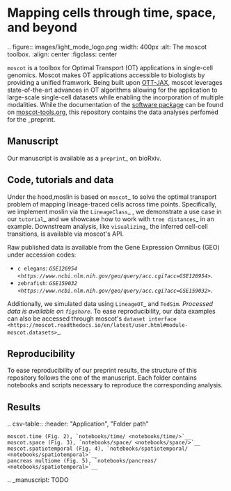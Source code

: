 Mapping cells through time, space, and beyond
=============================================
.. figure:: images/light_mode_logo.png
   :width: 400px
   :alt: The moscot toolbox.
   :align: center
   :figclass: center

   `moscot` is a toolbox for Optimal Transport (OT) applications in single-cell genomics. Moscot makes OT applications accessible to biologists by providing a unified framwork. Being built upon [OTT-JAX](https://ott-jax.readthedocs.io/en/latest/index.html), moscot leverages state-of-the-art advances in OT algorithms allowing for the application to large-scale single-cell datasets while enabling the incorporation of multiple modalities. While the documentation of the [software package](https://github.com/theislab/moscot) can be found on [moscot-tools.org](moscot-tools.org), this repository contains the data analyses perfomed for the _preprint.

Manuscript
----------
Our manuscript is available as a `preprint`_ on bioRxiv. 


Code, tutorials and data
-------------------------
Under the hood,moslin is based on `moscot`_ to solve the optimal transport problem of mapping
lineage-traced cells across time points. Specifically, we implement moslin via the
`LineageClass`_ , we demonstrate a use case in our `tutorial`_ and we showcase
how to work with `tree distances`_ in an example. Downstream analysis, like
`visualizing`_ the inferred cell-cell transitions, is available via moscot's API.

Raw published data is available from the Gene Expression Omnibus (GEO) under accession codes:

- `c elegans`_: `GSE126954 <https://www.ncbi.nlm.nih.gov/geo/query/acc.cgi?acc=GSE126954>`_.
- `zebrafish`_: `GSE159032  <https://www.ncbi.nlm.nih.gov/geo/query/acc.cgi?acc=GSE159032>`_.

Additionally, we simulated data using `LineageOT`_ and `TedSim`_. Processed data
is available on `figshare`_. To ease reproducibility, our data examples can
also be accessed through moscot's `dataset interface <https://moscot.readthedocs.io/en/latest/user.html#module-moscot.datasets>`_.

Reproducibility
---------------
To ease reproducibility of our preprint results, the structure of this repository follows the one of the manuscript.
Each folder contains notebooks and scripts necessary to reproduce the corresponding analysis. 

Results
-------

.. csv-table::
   :header: "Application", "Folder path"

    moscot.time (Fig. 2), `notebooks/time/ <notebooks/time/>`__
    moscot.space (Fig. 3), `notebooks/space/ <notebooks/space/>`__
    moscot.spatiotemporal (Fig. 4), `notebooks/spatiotemporal/ <notebooks/spatiotemporal>`__
    pancreas multiome (Fig. 5), `notebooks/pancreas/ <notebooks/spatiotemporal>`__




.. _manuscript: TODO
